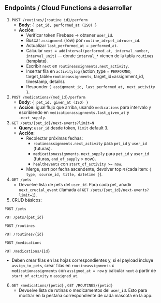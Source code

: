 ## Endpoints / Cloud Functions a desarrollar

1. `POST /routines/{routine_id}/perform`
    - **Body**: `{ pet_id, performed_at (ISO) }`
    - **Acción**:
        - Verificar token Firebase → obtener `user_id`.
        - Buscar `assignment` (row) por `routine_id`+`pet_id`+`user_id`.
        - Actualizar `last_performed_at = performed_at`.
        - Calcular `next = addInterval(performed_at, interval_number, interval_unit)` — donde `interval_*` vienen de la tabla `routines` (template).
        - Escribir `next` en `routineassignments.next_activity`.
        - Insertar fila en `activitylog` (action_type = `PERFORMED`, target_table=`routineassignments`, target_id=assignment_id, timestamp, details).
        - Responder `{ assignment_id, last_performed_at, next_activity }`.
2. `POST /medications/{med_id}/perform`
    - **Body**: `{ pet_id, given_at (ISO) }`
    - **Acción**: igual flujo que arriba, usando `medications` para intervalo y escribiendo en `medicationassignments.last_given_at` y `.next_supply`.
3. `GET /pets/{pet_id}/next-events?limit=N`
    - **Query**: `user_id` desde token, `limit` default 3.
    - **Acción**:
        - Recolectar próximas fechas:
            - `routineassignments.next_activity` para `pet_id` y `user_id` (futuras).
            - `medicationassignments.next_supply` para `pet_id` y `user_id` (futuras, `end_of_supply` > now).
            - `healthevents` con `start_of_activity >= now`.
        - Merge, sort por fecha ascendente, devolver top `N` (cada item: `{ type, source_id, title, datetime }`).
4. `GET /pets`
    - Devuelve lista de pets del `user_id`. Para cada pet, añadir `next_crucial_event` (llamada al `GET /pets/{pet_id}/next-events?limit=1`).
5. CRUD básicos: 

`POST /pets`

`PUT /pets/{pet_id}`

`POST /routines`

`PUT /routines/{id}`

`POST /medications`

`PUT /medications/{id}` 

- Deben crear filas en las hojas correspondientes y, si el payload incluye `assign_to_pets`, crear filas en `routineassignments` o `medicationassignments` con `assigned_at = now` y calcular `next` a partir de `start_of_activity` o `assigned_at`.

6. `GET /medications/{petid}` , `GET /ROUTINES/{petid}`
    - Devuelve lista de rutinas o medicamentos del `user_id`. Esto para mostrar en la pestaña correspondiente de cada mascota en la app.